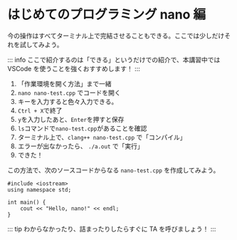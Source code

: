 # はじめてのプログラミング nano 編

今の操作はすべてターミナル上で完結させることもできる。ここでは少しだけそれを試してみよう。

::: info
ここで紹介するのは「できる」というだけでの紹介で、本講習中では VSCode を使うことを強くおすすめします！
:::

1. 「作業環境を開く方法」まで一緒
2. `nano nano-test.cpp` でコードを開く
3. キーを入力すると色々入力できる。
4. `Ctrl + X`で終了
5. `y`を入力したあと、`Enter`を押すと保存
6. `ls`コマンドで`nano-test.cpp`があることを確認
7. ターミナル上で、`clang++ nano-test.cpp` で「コンパイル」
8. エラーが出なかったら、 `./a.out` で「実行」
9. できた！

この方法で、次のソースコードからなる `nano-test.cpp` を作成してみよう。

```cpp:line-numbers
#include <iostream>
using namespace std;

int main() {
    cout << "Hello, nano!" << endl;
}
```

::: tip
わからなかったり、詰まったりしたらすぐに TA を呼びましょう！
:::
